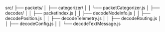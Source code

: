 src/
├── packets/
│   ├── categorizer/
│   │   └── packetCategorizer.js
│   ├── decoder/
│   │   ├── packetIndex.js
│   │   ├── decodeNodeInfo.js
│   │   ├── decodePosition.js
│   │   ├── decodeTelemetry.js
│   │   ├── decodeRouting.js
│   │   ├── decodeConfig.js
│   │   └── decodeTextMessage.js
